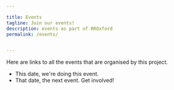 ```yaml
---

title: Events
tagline: Join our events!
description: events as part of RROxford
permalink: /events/


---
```




Here are links to all the events that are organised by this project.

- This date, we're doing this event.
- That date, the next event. Get involved!